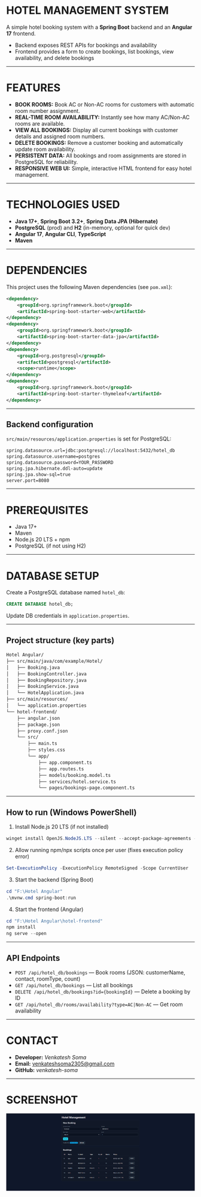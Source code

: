 # HOTEL MANAGEMENT SYSTEM

A simple hotel booking system with a **Spring Boot** backend and an **Angular 17** frontend.

- Backend exposes REST APIs for bookings and availability
- Frontend provides a form to create bookings, list bookings, view availability, and delete bookings

---

# FEATURES

- **BOOK ROOMS:** Book AC or Non-AC rooms for customers with automatic room number assignment.
- **REAL-TIME ROOM AVAILABILITY:** Instantly see how many AC/Non-AC rooms are available.
- **VIEW ALL BOOKINGS:** Display all current bookings with customer details and assigned room numbers.
- **DELETE BOOKINGS:** Remove a customer booking and automatically update room availability.
- **PERSISTENT DATA:** All bookings and room assignments are stored in PostgreSQL for reliability.
- **RESPONSIVE WEB UI:** Simple, interactive HTML frontend for easy hotel management.

---

# TECHNOLOGIES USED

- **Java 17+**, **Spring Boot 3.2+**, **Spring Data JPA (Hibernate)**
- **PostgreSQL** (prod) and **H2** (in-memory, optional for quick dev)
- **Angular 17**, **Angular CLI**, **TypeScript**
- **Maven**

---

# DEPENDENCIES

This project uses the following Maven dependencies (see `pom.xml`):

```xml
<dependency>
    <groupId>org.springframework.boot</groupId>
    <artifactId>spring-boot-starter-web</artifactId>
</dependency>
<dependency>
    <groupId>org.springframework.boot</groupId>
    <artifactId>spring-boot-starter-data-jpa</artifactId>
</dependency>
<dependency>
    <groupId>org.postgresql</groupId>
    <artifactId>postgresql</artifactId>
    <scope>runtime</scope>
</dependency>
<dependency>
    <groupId>org.springframework.boot</groupId>
    <artifactId>spring-boot-starter-thymeleaf</artifactId>
</dependency>
```

---

## Backend configuration

`src/main/resources/application.properties` is set for PostgreSQL:

```properties
spring.datasource.url=jdbc:postgresql://localhost:5432/hotel_db
spring.datasource.username=postgres
spring.datasource.password=YOUR_PASSWORD
spring.jpa.hibernate.ddl-auto=update
spring.jpa.show-sql=true
server.port=8080
```

---

# PREREQUISITES

- Java 17+
- Maven
- Node.js 20 LTS + npm
- PostgreSQL (if not using H2)

---

# DATABASE SETUP

Create a PostgreSQL database named `hotel_db`:

```sql
CREATE DATABASE hotel_db;
```
Update DB credentials in `application.properties`.

---

## Project structure (key parts)

```bash
Hotel Angular/
├── src/main/java/com/example/Hotel/
│   ├── Booking.java
│   ├── BookingController.java
│   ├── BookingRepository.java
│   ├── BookingService.java
│   └── HotelApplication.java
├── src/main/resources/
│   └── application.properties
└── hotel-frontend/
    ├── angular.json
    ├── package.json
    ├── proxy.conf.json
    └── src/
        ├── main.ts
        ├── styles.css
        └── app/
            ├── app.component.ts
            ├── app.routes.ts
            ├── models/booking.model.ts
            ├── services/hotel.service.ts
            └── pages/bookings-page.component.ts
```

---

## How to run (Windows PowerShell)

1) Install Node.js 20 LTS (if not installed)
```powershell
winget install OpenJS.NodeJS.LTS --silent --accept-package-agreements --accept-source-agreements
```

2) Allow running npm/npx scripts once per user (fixes execution policy error)
```powershell
Set-ExecutionPolicy -ExecutionPolicy RemoteSigned -Scope CurrentUser
```

3) Start the backend (Spring Boot)
```powershell
cd "F:\Hotel Angular"
.\mvnw.cmd spring-boot:run
```

4) Start the frontend (Angular)
```powershell
cd "F:\Hotel Angular\hotel-frontend"
npm install
ng serve --open
```

---

## API Endpoints

- `POST /api/hotel_db/bookings` — Book rooms (JSON: customerName, contact, roomType, count)
- `GET /api/hotel_db/bookings` — List all bookings
- `DELETE /api/hotel_db/bookings?id={bookingId}` — Delete a booking by ID
- `GET /api/hotel_db/rooms/availability?type=AC|Non-AC` — Get room availability

---
# CONTACT

- **Developer:** *Venkatesh Soma*
- **Email:** venkateshsoma2305@gmail.com
- **GitHub:** *venkatesh-soma* 

---

# SCREENSHOT

![](Hotel.png) 


